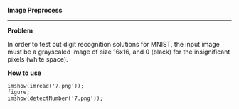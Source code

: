 **Image Preprocess**

----------------------------------------------------------

**Problem**

In order to test out digit recognition solutions for MNIST,
the input image must be a grayscaled image of size 16x16, and 0 (black) 
for the insignificant pixels (white space).


**How to use**

````
imshow(imread('7.png'));
figure;
imshow(detectNumber('7.png'));
````
